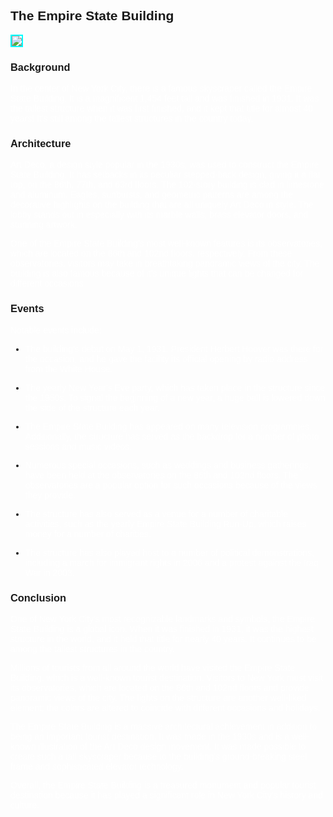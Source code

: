 ## The Empire State Building
![]({{site.baseurl}}/images/sdhauhduiahusi.jpeg)
### Background

In the center of New York City, there is a famous skyscraper called the Empire State Building. It is a magnificent 1,454 feet tall and was finished in 1931. It was the tallest structure when it was first finished, and it kept that title for almost 40 years! It's still among the tallest structures in the country today.

### Architecture  

Art Deco, a design style popular in the 1930s, was used to construct the Empire State Building. It has setbacks in its peculiar stepped-back design, giving it a flat top, on the 86th, 77th, and 63rd floors. The 102-story building is clad in limestone and aluminum. Eagles, sunbursts, and geometric patterns are among the decorative highlights on the building that are all uniquely Art Deco in style. The lobby stands out in especially with its marble walls, brass elevator doors, and stunning artwork. 

One of the Empire State Building's most well-known features is its observatories, which are located on the 86th and 102nd floors, respectively. From these observatories, visitors may take in breathtaking panoramic views of the city. The building is also famous because of it's unique lights that can be changed for different occasions

### Events
Notable events include:

- The building's debut on May 1, 1931. President Herbert Hoover was there for the occasion, and he gave the facility its official opening by radio address from the White House. 

- The yearly New Year's Eve party, which has taken place in the structure since the 1950s. To signal the beginning of a new year, a huge ball is lowered down the side of the structure each year. 

- The Empire State Building has appeared on many television programmes. Additionally, the structure has served as the backdrop for a number of photo sessions and music videos.

- Numerous special occasions, such as weddings and business gatherings, have been held at the observatories on the 86th and 102nd floors. The observatories are a popular option for such occasions because of the views they provide. 

- The structure has also served as a venue for a number of charitable activities, such as the yearly Empire State Building Run-Up, which raises money for a number of charities. 

- The structure has also played host to a number of political demonstrations, including a march for immigrant rights in 2006 and a protest against the Iraq War in 2003.

### Conclusion

One of New York City's most recognizable landmarks and symbols, the Empire State Building is a global icon. When it was finished in 1931, it was the highest structure in the world, and it held that title for nearly 40 years. It continues to be among the tallest structures in the country. 

Millions of tourists from all around the world have visited the Empire State Building, which is a well-known tourist destination. Visitors to New York must visit its observatories, which are located on the 86th and 102nd floors and provide panoramic views of the city. The lights on the structure are another well-liked element; the colors are altered to coincide with different occasions and holidays. 

The Empire State Building is a massive architectural achievement in addition to being an important tourist destination. It was made in the 1930s and is a well-known illustration of the Art Deco design movement. It was made possible to create such a tall skyscraper because to the building's ground-breaking steel frame and sophisticated elevator technology. 

Overall, the Empire State Building is a treasured monument and popular tourist destination because it has played a significant role in New York City's history and culture.

<head><link href='https://fonts.googleapis.com/css?family=Oxygen' rel='stylesheet'></head>
<style>
    body {
        font-family: Oxygen, sans-serif;
    }

    h1, h2, h3, h4, h5, h6 {
        color: aqua;
    }

    p, span, div {
        color: white;
    }

    img {
        border: 2px solid aqua;
    }
</style>